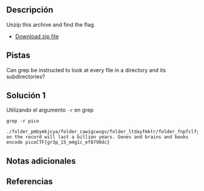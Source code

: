 ## Descripción
Unzip this archive and find the flag.

- [Download zip file](https://artifacts.picoctf.net/c/505/big-zip-files.zip)
## Pistas
Can grep be instructed to look at every file in a directory and its subdirectories?
## Solución 1
Utilizando el argumento `-r` en grep
```
grep -r pico

./folder_pmbymkjcya/folder_cawigcwvgv/folder_ltdayfmktr/folder_fnpfclfyee/whzxrpivpqld.txt:information on the record will last a billion years. Genes and brains and books encode picoCTF{gr3p_15_m4g1c_ef8790dc}
```

## Notas adicionales

## Referencias
